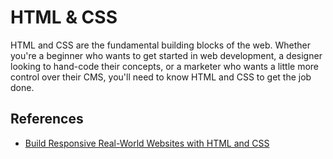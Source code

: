 # HTML & CSS

HTML and CSS are the fundamental building blocks of the web. Whether you're a beginner who wants to get started in web development, a designer looking to hand-code their concepts, or a marketer who wants a little more control over their CMS, you'll need to know HTML and CSS to get the job done.

## References

- [Build Responsive Real-World Websites with HTML and CSS](https://www.udemy.com/course/design-and-develop-a-killer-website-with-html5-and-css3/)
